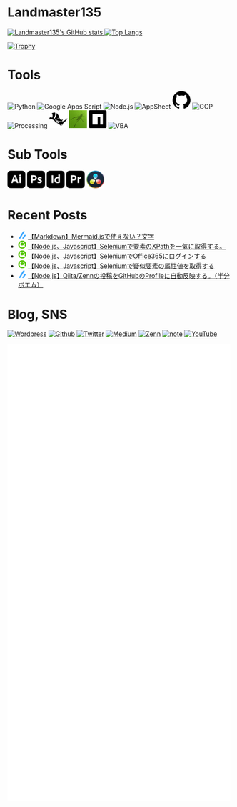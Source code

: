 # Landmaster135

<!-- - 👋 Hi, I’m @Landmaster135
- 👀 I’m interested in ...
- 🌱 I’m currently learning ...
- 💞️ I’m looking to collaborate on ...
- 📫 How to reach me ... -->

<!---
Landmaster135/Landmaster135 is a ✨ special ✨ repository because its `README.md` (this file) appears on your GitHub profile.
You can click the Preview link to take a look at your changes.
--->

<p align="left">
  <a href="https://github.com/anuraghazra/github-readme-stats">
    <img height="150.2em" alt="Landmaster135's GitHub stats" src="https://github-readme-stats.vercel.app/api/?username=Landmaster135&theme=tokyonight&show_icons=true" />
  </a>
  <a href="https://github.com/anuraghazra/github-readme-stats">
    <img height="150.2em" alt="Top Langs" src="https://github-readme-stats.vercel.app/api/top-langs/?username=Landmaster135&layout=compact&theme=tokyonight" />
  </a>
</p>
<p>
  <a href="https://github.com/ryo-ma/github-profile-trophy">
    <img height="100.2em" alt="Trophy" src="https://github-profile-trophy.vercel.app/?username=Landmaster135&theme=dracula&column=7" />
  </a>
</p>

# Tools
<p align="left">
  <img height="40.2em" alt="Python" src="https://www.vectorlogo.zone/logos/python/python-icon.svg">
  <img height="40.2em" alt="Google Apps Script" src="https://upload.wikimedia.org/wikipedia/commons/2/2f/Google_Apps_Script.svg">
  <img height="40.2em" alt="Node.js" src="https://www.vectorlogo.zone/logos/nodejs/nodejs-icon.svg">
  <img height="40.2em" alt="AppSheet" src="https://upload.wikimedia.org/wikipedia/commons/5/52/AppSheet_Logo.svg">
  <img height="40.2em" alt="GitHub" src="img/Tools/github.svg">
  <img height="40.2em" alt="GCP" src="https://www.vectorlogo.zone/logos/google_cloud/google_cloud-icon.svg">
  <img height="40.2em" alt="Processing" src="https://upload.wikimedia.org/wikipedia/commons/5/59/Processing_Logo_Clipped.svg">
  <img height="40.2em" alt="Rhinoceros" src="img/Tools/rhinoceros.svg">
  <img height="40.2em" alt="Grasshopper" src="img/Tools/grasshopper.jpg">
  <img height="40.2em" alt="npm" src="img/Tools/npm.svg" style="color: #CB3837">
  <img height="40.2em" alt="VBA" src="https://www.vectorlogo.zone/logos/microsoft_vb/microsoft_vb-icon.svg">
</p>

# Sub Tools
<p align="left">
  <img height="40.2em" alt="Illustrator" src="img/subTools/adobeIllustrator.svg" style="color: #FF9A00">
  <img height="40.2em" alt="Photoshop" src="img/subTools/adobePhotoshop.svg" style="color: #31A8FF">
  <img height="40.2em" alt="InDesign" src="img/subTools/adobeIndesign.svg" style="color: #FF3366">
  <img height="40.2em" alt="Premiere Pro" src="img/subTools/adobePremierepro.svg" style="color: #9999FF">
  <img height="40.2em" alt="Davinci Resolve" src="img/subTools/davinciResolve.png">
</p>

# Recent Posts

<!--[START POSTS LIST]-->
- ![](img/zenn.png) [【Markdown】Mermaid.jsで使えない？文字](https://zenn.dev/kinkinbeer135ml/articles/f08ce790091aca)
- ![](img/qiita.png) [【Node.js、Javascript】Seleniumで要素のXPathを一気に取得する。](https://qiita.com/Landmaster135/items/3bf54fad9d1c72b1674d)
- ![](img/qiita.png) [【Node.js、Javascript】SeleniumでOffice365にログインする](https://qiita.com/Landmaster135/items/9d0064e86d42297ea84b)
- ![](img/qiita.png) [【Node.js、Javascript】Seleniumで疑似要素の属性値を取得する](https://qiita.com/Landmaster135/items/c0f26163950425c50167)
- ![](img/zenn.png) [【Node.js】Qiita/Zennの投稿をGitHubのProfileに自動反映する。（半分ポエム）](https://zenn.dev/kinkinbeer135ml/articles/968c7f8a5f0767)
<!--[END POSTS LIST]-->

# Blog, SNS

<p>
  <a href="https://www.endorphinbath.com" target="_blank"><img alt="Wordpress" src="https://img.shields.io/badge/Wordpress-21759B.svg?&style=flat&logo=Wordpress&logoColor=white" /></a>
  <a href="https://github.com/Landmaster135" target="_blank"><img alt="Github" src="https://img.shields.io/badge/GitHub-%2312100E.svg?&style=flat&logo=Github&logoColor=white" /></a>
  <a href="https://twitter.com/penguinbeer1351" target="_blank"><img alt="Twitter" src="https://img.shields.io/badge/twitter-%231DA1F2.svg?&style=flat&logo=twitter&logoColor=white" /></a>
  <a href="https://qiita.com/Landmaster135" target="_blank"><img alt="Medium" src="https://img.shields.io/badge/qiita-55C500.svg?&style=flat&logo=qiita&logoColor=white" /></a>
  <a href="https://zenn.dev/kinkinbeer135ml" target="_blank"><img alt="Zenn" src="https://img.shields.io/badge/Zenn-3EA8FF.svg?&style=flat&logo=Zenn&logoColor=white" /></a>
  <a href="https://note.com/kinkinbeer135ml" target="_blank"><img alt="note" src="https://img.shields.io/badge/note-41C9B4.svg?&style=flat&logo=note&logoColor=white" /></a>
  <a href="https://www.youtube.com/channel/UC95FIAkqzrjyVlg1uWdYzlw" target="_blank"><img alt="YouTube" src="https://img.shields.io/badge/YouTube-FF0000.svg?style=flat&logo=YouTube&logoColor=white" /></a>
</p>

[<img align="left" alt="🐧" src="https://github.com/Landmaster135/Landmaster135/blob/main/github-metrics.svg">]()
